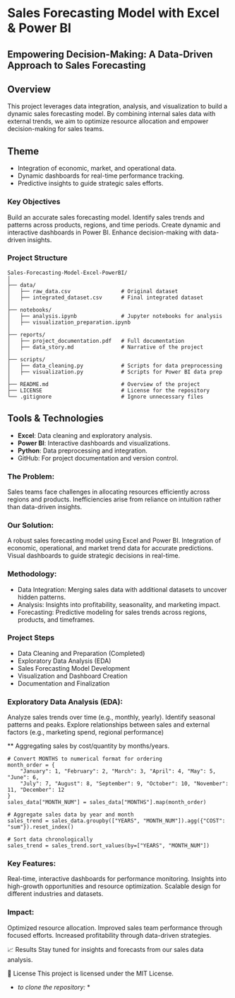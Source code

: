 # Sales Forecasting Model with Excel & Power BI
## Empowering Decision-Making: A Data-Driven Approach to Sales Forecasting


## Overview
This project leverages data integration, analysis, and visualization to build a dynamic sales forecasting model. By combining internal sales data with external trends, we aim to optimize resource allocation and empower decision-making for sales teams.

## Theme
- Integration of economic, market, and operational data.
- Dynamic dashboards for real-time performance tracking.
- Predictive insights to guide strategic sales efforts.

### Key Objectives
Build an accurate sales forecasting model.
Identify sales trends and patterns across products, regions, and time periods.
Create dynamic and interactive dashboards in Power BI.
Enhance decision-making with data-driven insights.


### Project Structure
````
Sales-Forecasting-Model-Excel-PowerBI/
│
├── data/
│   ├── raw_data.csv                # Original dataset
│   ├── integrated_dataset.csv      # Final integrated dataset
│
├── notebooks/
│   ├── analysis.ipynb              # Jupyter notebooks for analysis
│   ├── visualization_preparation.ipynb
│
├── reports/
│   ├── project_documentation.pdf   # Full documentation
│   ├── data_story.md               # Narrative of the project
│
├── scripts/
│   ├── data_cleaning.py            # Scripts for data preprocessing
│   ├── visualization.py            # Scripts for Power BI data prep
│
├── README.md                       # Overview of the project
├── LICENSE                         # License for the repository
└── .gitignore                      # Ignore unnecessary files
````


## Tools & Technologies
- **Excel**: Data cleaning and exploratory analysis.
- **Power BI**: Interactive dashboards and visualizations.
- **Python**: Data preprocessing and integration.
- GitHub: For project documentation and version control.


### The Problem:
Sales teams face challenges in allocating resources efficiently across regions and products.
Inefficiencies arise from reliance on intuition rather than data-driven insights.

### Our Solution:
A robust sales forecasting model using Excel and Power BI.
Integration of economic, operational, and market trend data for accurate predictions.
Visual dashboards to guide strategic decisions in real-time.

### Methodology:
- Data Integration: Merging sales data with additional datasets to uncover hidden patterns.
- Analysis: Insights into profitability, seasonality, and marketing impact.
- Forecasting: Predictive modeling for sales trends across regions, products, and timeframes.

### Project Steps
- Data Cleaning and Preparation (Completed)
- Exploratory Data Analysis (EDA)
- Sales Forecasting Model Development
- Visualization and Dashboard Creation
- Documentation and Finalization

### Exploratory Data Analysis (EDA):
Analyze sales trends over time (e.g., monthly, yearly).
Identify seasonal patterns and peaks.
Explore relationships between sales and external factors (e.g., marketing spend, regional performance)

** Aggregating sales by cost/quantity by months/years.
```
# Convert MONTHS to numerical format for ordering
month_order = {
    "January": 1, "February": 2, "March": 3, "April": 4, "May": 5, "June": 6,
    "July": 7, "August": 8, "September": 9, "October": 10, "November": 11, "December": 12
}
sales_data["MONTH_NUM"] = sales_data["MONTHS"].map(month_order)

# Aggregate sales data by year and month
sales_trend = sales_data.groupby(["YEARS", "MONTH_NUM"]).agg({"COST": "sum"}).reset_index()

# Sort data chronologically
sales_trend = sales_trend.sort_values(by=["YEARS", "MONTH_NUM"])
```


### Key Features:
Real-time, interactive dashboards for performance monitoring.
Insights into high-growth opportunities and resource optimization.
Scalable design for different industries and datasets.

### Impact:
Optimized resource allocation.
Improved sales team performance through focused efforts.
Increased profitability through data-driven strategies.



📈 Results
Stay tuned for insights and forecasts from our sales data analysis.

📝 License
This project is licensed under the MIT License.


* *to clone the repository:* *
  
<!-- Insights Extraction:
Highlight key findings (e.g., regions with the highest growth, product category performance).
Identify outliers or anomalies in sales data.


<!---Storytelling Framework
Start with the "Why" (Purpose):

Highlight the importance of forecasting for resource optimization and decision-making.
Show the problem/opportunity (e.g., missed sales targets or inefficient allocations).
Present Key Insights:

Use the sales trends to showcase growth, seasonality, and areas of potential improvement.
Highlight external factors (e.g., inflation, competitor sales) influencing performance.
Show the Forecasting Impact:

Compare historical performance to the model's predictions.
Emphasize how the model can preempt challenges (e.g., inventory shortages) and optimize resources.
Interactive Dashboards for Decision-Making:

Create dynamic Power BI visuals that allow stakeholders to drill down into specific regions, products, or timelines.
Conclude with Value:

Summarize ROI and actionable recommendations.

   ```bash
   git clone https://github.com/username/Sales-Forecasting-Model-Excel-PowerBI.git
